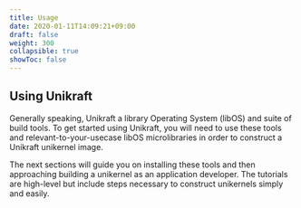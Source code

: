 ```yaml
---
title: Usage
date: 2020-01-11T14:09:21+09:00
draft: false
weight: 300
collapsible: true
showToc: false
---
```


## Using Unikraft

Generally speaking, Unikraft a library Operating System (libOS) and suite of
build tools.  To get started using Unikraft, you will need to use these tools
and relevant-to-your-usecase libOS microlibraries in order to construct a
Unikraft unikernel image.

The next sections will guide you on installing these tools and then approaching
building a unikernel as an application developer.  The tutorials are high-level
but include steps necessary to construct unikernels simply and easily.

